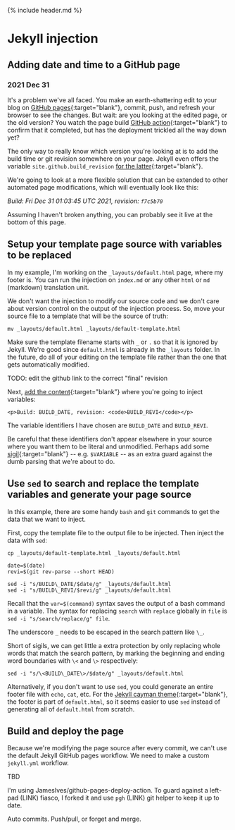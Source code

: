 
{% include header.md %}

<!-- # Injecting date and time into a GitHub page with Jekyll -->

# Jekyll injection

## Adding date and time to a GitHub page

### 2021 Dec 31

It's a problem we've all faced.  You make an earth-shattering edit to your blog on [GitHub pages](https://pages.github.com/){:target="blank"}, commit, push, and refresh your browser to see the changes.  But wait: are you looking at the edited page, or the old version?  You watch the page build [GitHub action](https://github.com/features/actions){:target="blank"} to confirm that it completed, but has the deployment trickled all the way down yet?

The only way to really know which version you're looking at is to add the build time or git revision somewhere on your page.  Jekyll even offers the variable `site.github.build_revision` [for the latter](https://github.com/jekyll/github-metadata/blob/master/docs/configuration.md){:target="blank"}.

We're going to look at a more flexible solution that can be extended to other automated page modifications, which will eventually look like this:

_Build: Fri Dec 31 01:03:45 UTC 2021, revision: `f7c5b70`_

Assuming I haven't broken anything, you can probably see it live at the bottom of this page.

## Setup your template page source with variables to be replaced

In my example, I'm working on the `_layouts/default.html` page, where my footer is.  You can run the injection on `index.md` or any other `html` or `md` (markdown) translation unit.

We don't want the injection to modify our source code and we don't care about version control on the output of the injection process.  So, move your source file to a template that will be the source of truth:

    mv _layouts/default.html _layouts/default-template.html

Make sure the template filename starts with `_` or `.` so that it is ignored by Jekyll.  We're good since `default.html` is already in the `_layouts` folder.  In the future, do all of your editing on the template file rather than the one that gets automatically modified.

TODO:  edit the github link to the correct "final" revision

Next, [add the content](https://github.com/JeffIrwin/JeffIrwin.github.io/blob/4b9b3923903862b58c009129dee710111e2a21e7/_layouts/default-template.html#L94){:target="blank"} where you're going to inject variables:

    <p>Build: BUILD_DATE, revision: <code>BUILD_REVI</code></p>

The variable identifiers I have chosen are `BUILD_DATE` and `BUILD_REVI`.

Be careful that these identifiers don't appear elsewhere in your source where you want them to be literal and unmodified.  Perhaps add some [sigil](https://en.wikipedia.org/wiki/Sigil_(computer_programming)){:target="blank"} -- e.g. `$VARIABLE` -- as an extra guard against the dumb parsing that we're about to do.

## Use `sed` to search and replace the template variables and generate your page source

In this example, there are some handy `bash` and `git` commands to get the data that we want to inject.

First, copy the template file to the output file to be injected.  Then inject the data with `sed`:

    cp _layouts/default-template.html _layouts/default.html

    date=$(date)
    revi=$(git rev-parse --short HEAD)

    sed -i "s/BUILD\_DATE/$date/g" _layouts/default.html
    sed -i "s/BUILD\_REVI/$revi/g" _layouts/default.html

Recall that the `var=$(command)` syntax saves the output of a bash command in a variable.  The syntax for replacing `search` with `replace` globally in `file` is `sed -i "s/search/replace/g" file`.

The underscore `_` needs to be escaped in the search pattern like `\_`.

Short of sigils, we can get little a extra protection by only replacing whole words that match the search pattern, by marking the beginning and ending word boundaries with `\<` and `\>` respectively:

    sed -i "s/\<BUILD\_DATE\>/$date/g" _layouts/default.html

Alternatively, if you don't want to use `sed`, you could generate an entire footer file with `echo`, `cat`, etc.  For the [Jekyll cayman theme](https://github.com/pages-themes/cayman){:target="blank"}, the footer is part of `default.html`, so it seems easier to use `sed` instead of generating all of `default.html` from scratch.

## Build and deploy the page

Because we're modifying the page source after every commit, we can't use the default Jekyll GitHub pages workflow.  We need to make a custom `jekyll.yml` workflow.

TBD

I'm using JamesIves/github-pages-deploy-action.  To guard against a left-pad (LINK) fiasco, I forked it and use `pgh` (LINK) git helper to keep it up to date.

Auto commits.  Push/pull, or forget and merge.

